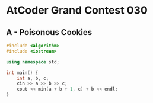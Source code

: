 # AtCoder Grand Contest 030
## A - Poisonous Cookies
```cpp
#include <algorithm>
#include <iostream>

using namespace std;

int main() {
    int a, b, c;
    cin >> a >> b >> c;
    cout << min(a + b + 1, c) + b << endl;
}
```
